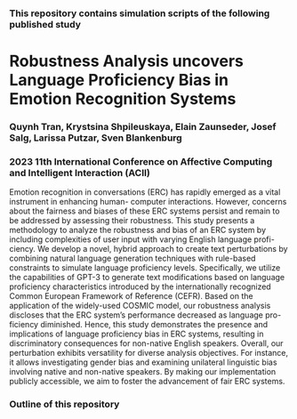 ### This repository contains simulation scripts of the following published study

# Robustness Analysis uncovers Language Proficiency Bias in Emotion Recognition Systems

### Quynh Tran, Krystsina Shpileuskaya, Elain Zaunseder, Josef Salg, Larissa Putzar, Sven Blankenburg

### 2023 11th International Conference on Affective Computing and Intelligent Interaction (ACII)

Emotion recognition in conversations (ERC) has
rapidly emerged as a vital instrument in enhancing human-
computer interactions. However, concerns about the fairness and
biases of these ERC systems persist and remain to be addressed
by assessing their robustness. This study presents a methodology
to analyze the robustness and bias of an ERC system by including
complexities of user input with varying English language profi-
ciency. We develop a novel, hybrid approach to create text perturbations by combining natural language generation techniques
with rule-based constraints to simulate language proficiency
levels. Specifically, we utilize the capabilities of GPT-3 to generate
text modifications based on language proficiency characteristics
introduced by the internationally recognized Common European
Framework of Reference (CEFR). Based on the application of the
widely-used COSMIC model, our robustness analysis discloses
that the ERC system’s performance decreased as language pro-
ficiency diminished. Hence, this study demonstrates the presence
and implications of language proficiency bias in ERC systems,
resulting in discriminatory consequences for non-native English
speakers. Overall, our perturbation exhibits versatility for diverse
analysis objectives. For instance, it allows investigating gender
bias and examining unilateral linguistic bias involving native
and non-native speakers. By making our implementation publicly
accessible, we aim to foster the advancement of fair ERC systems.

### Outline of this repository
